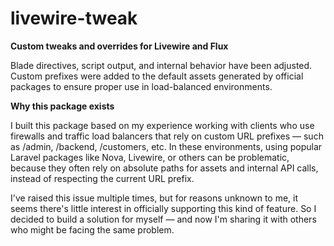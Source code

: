 # livewire-tweak

**Custom tweaks and overrides for Livewire and Flux**  

Blade directives, script output, and internal behavior have been adjusted. Custom prefixes were added to the default assets generated by official packages to ensure proper use in load-balanced environments.

**Why this package exists**

I built this package based on my experience working with clients who use firewalls and traffic load balancers that rely on custom URL prefixes — such as /admin, /backend, /customers, etc. In these environments, using popular Laravel packages like Nova, Livewire, or others can be problematic, because they often rely on absolute paths for assets and internal API calls, instead of respecting the current URL prefix.

I've raised this issue multiple times, but for reasons unknown to me, it seems there's little interest in officially supporting this kind of feature. So I decided to build a solution for myself — and now I'm sharing it with others who might be facing the same problem.